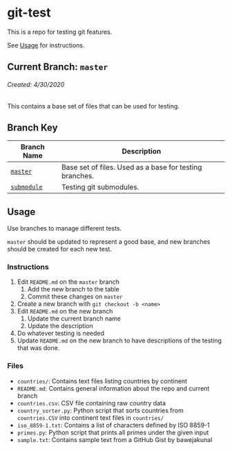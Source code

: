 git-test
========

This is a repo for testing git features.

See [Usage](#Usage) for instructions.

Current Branch: `master`
------------------------

###### Created: 4/30/2020

This contains a base set of files that can be used for testing.

Branch Key
----------

Branch Name | Description
----------- | -----------
[`master`][master]    | Base set of files. Used as a base for testing branches.
[`submodule`][submodule] | Testing git submodules.

Usage
-----

Use branches to manage different tests.

`master` should be updated to represent a good base, and new branches should be created for each new test.

### Instructions

1. Edit `README.md` on the `master` branch
    1. Add the new branch to the table
    1. Commit these changes on `master`
1. Create a new branch with `git checkout -b <name>`
1. Edit `README.md` on the new branch
    1. Update the current branch name
    1. Update the description
1. Do whatever testing is needed
1. Update `README.md` on the new branch to have descriptions of the testing that was done.

### Files

- `countries/`: Contains text files listing countries by continent
- `README.md`: Contains general information about the repo and current branch
- `countries.csv`: CSV file containing raw country data
- `country_sorter.py`: Python script that sorts countries from `countries.CSV` into continent text files in `countries/`
- `iso_8859-1.txt`: Contains a list of characters defined by ISO 8859-1
- `primes.py`: Python script that prints all primes under the given input
- `sample.txt`: Contains sample text from a GitHub Gist by bawejakunal


[master]: https://github.com/Rylan12/git-test/tree/master
[submodule]: https://github.com/Rylan12/git-test/tree/submodule
